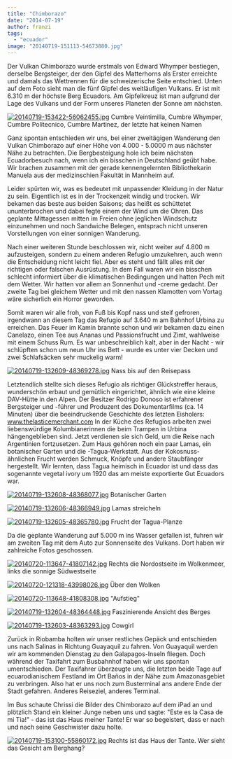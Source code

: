 ```yaml
---
title: "Chimborazo"
date: "2014-07-19"
author: franzi
tags: 
  - "ecuador"
image: "20140719-151113-54673880.jpg"
---
```


Der Vulkan Chimborazo wurde erstmals von Edward Whymper bestiegen, derselbe Bergsteiger, der den Gipfel des Matterhorns als Erster erreichte und damals das Wettrennen für die schweizerische Seite entschied. Unten auf dem Foto sieht man die fünf Gipfel des weitläufigen Vulkans. Er ist mit 6.310 m der höchste Berg Ecuadors. Am Gipfelkreuz ist man aufgrund der Lage des Vulkans und der Form unseres Planeten der Sonne am nächsten.

[![20140719-153422-56062455.jpg](images/20140719-153422-56062455.jpg)](https://hafenstrand.wordpress.com/wp-content/uploads/2014/07/20140719-153422-56062455.jpg) Cumbre Veintimilla, Cumbre Whymper, Cumbre Politecnico, Cumbre Martinez, der letzte hat keinen Namen

Ganz spontan entschieden wir uns, bei einer zweitägigen Wanderung den Vulkan Chimborazo auf einer Höhe von 4.000 - 5.0000 m aus nächster Nähe zu betrachten. Die Bergbesteigung hole ich beim nächsten Ecuadorbesuch nach, wenn ich ein bisschen in Deutschland geübt habe. Wir brachen zusammen mit der gerade kennengelernten Bibliothekarin Manuela aus der medizinschien Fakultät in Mannheim auf.

Leider spürten wir, was es bedeutet mit unpassender Kleidung in der Natur zu sein. Eigentlich ist es in der Trockenzeit windig und trocken. Wir bekamen das beste aus beiden Saisons; das heißt es schüttetet ununterbrochen und dabei fegte einem der Wind um die Ohren. Das geplante Mittagessen mitten im Freien ohne jeglichen Windschutz einzunehmen und noch Sandwiche Belegen, entsprach nicht unseren Vorstellungen von einer sonnigen Wanderung.

Nach einer weiteren Stunde beschlossen wir, nicht weiter auf 4.800 m aufzusteigen, sondern zu einem anderen Refugio umzukehren, auch wenn die Entscheidung nicht leicht fiel. Aber es steht und fällt alles mit der richtigen oder falschen Ausrüstung. In dem Fall waren wir ein bisschen schlecht informiert über die klimatischen Bedingungen und hatten Pech mit dem Wetter. Wir hatten vor allem an Sonnenhut und -creme gedacht. Der zweite Tag bei gleichem Wetter und mit den nassen Klamotten vom Vortag wäre sicherlich ein Horror geworden.

Somit waren wir alle froh, von Fuß bis Kopf nass und steif gefroren, irgendwann an diesem Tag das Refugio auf 3.640 m am Bahnhof Urbina zu erreichen. Das Feuer im Kamin brannte schon und wir bekamen dazu einen Canelazo, einen Tee aus Ananas und Passionsfrucht und Zimt, wahlweise mit einem Schuss Rum. Es war unbeschreiblich kalt, aber in der Nacht - wir schlüpften schon um neun Uhr ins Bett - wurde es unter vier Decken und zwei Schlafsäcken sehr muckelig warm!

[![20140719-132609-48369278.jpg](images/20140719-132609-48369278.jpg)](https://hafenstrand.wordpress.com/wp-content/uploads/2014/07/20140719-132609-48369278.jpg) Nass bis auf den Reisepass

Letztendlich stellte sich dieses Refugio als richtiger Glückstreffer heraus, wunderschön erbaut und gemütlich eingerichtet, ähnlich wie eine kleine DAV-Hütte in den Alpen. Der Besitzer Rodrigo Donoso ist erfahrener Bergsteiger und -führer und Produzent des Dokumentarfilms (ca. 14 Minuten) über die beeindruckende Geschichte des letzten Eisholers: www.thelasticemerchant.com In der Küche des Refugios arbeiten zwei liebenswürdige Kolumbianerinnen die beim Trampen in Urbina hängengeblieben sind. Jetzt verdienen sie sich Geld, um die Reise nach Argentinien fortzusetzen. Zum Haus gehören noch ein paar Lamas, ein botanischer Garten und die -Tagua-Werkstatt. Aus der Kokosnuss-ähnlichen Frucht werden Schmuck, Knöpfe und andere Staubfänger hergestellt. Wir lernten, dass Tagua heimisch in Ecuador ist und dass das sogenannte vegetal ivory um 1920 das am meiste exportierte Gut Ecuadors war.

[![20140719-132608-48368077.jpg](images/20140719-132608-48368077.jpg)](https://hafenstrand.wordpress.com/wp-content/uploads/2014/07/20140719-132608-48368077.jpg) Botanischer Garten

[![20140719-132606-48366949.jpg](images/20140719-132606-48366949.jpg)](https://hafenstrand.wordpress.com/wp-content/uploads/2014/07/20140719-132606-48366949.jpg) Lamas streicheln

[![20140719-132605-48365780.jpg](images/20140719-132605-48365780.jpg)](https://hafenstrand.wordpress.com/wp-content/uploads/2014/07/20140719-132605-48365780.jpg) Frucht der Tagua-Planze

Da die geplante Wanderung auf 5.000 m ins Wasser gefallen ist, fuhren wir am zweiten Tag mit dem Auto zur Sonnenseite des Vulkans. Dort haben wir zahlreiche Fotos geschossen.

[![20140720-113647-41807142.jpg](images/20140720-113647-41807142.jpg)](https://hafenstrand.wordpress.com/wp-content/uploads/2014/07/20140720-113647-41807142.jpg) Rechts die Nordostseite im Wolkenmeer, links die sonnige Südwestseite

[![20140720-121318-43998026.jpg](images/20140720-121318-43998026.jpg)](https://hafenstrand.wordpress.com/wp-content/uploads/2014/07/20140720-121318-43998026.jpg) Über den Wolken

[![20140720-113648-41808308.jpg](images/20140720-113648-41808308.jpg)](https://hafenstrand.wordpress.com/wp-content/uploads/2014/07/20140720-113648-41808308.jpg) "Aufstieg"

[![20140719-132604-48364448.jpg](images/20140719-132604-48364448.jpg)](https://hafenstrand.wordpress.com/wp-content/uploads/2014/07/20140719-132604-48364448.jpg) Faszinierende Ansicht des Berges

[![20140719-132603-48363293.jpg](images/20140719-132603-48363293.jpg)](https://hafenstrand.wordpress.com/wp-content/uploads/2014/07/20140719-132603-48363293.jpg) Cowgirl

Zurück in Riobamba holten wir unser restliches Gepäck und entschieden uns nach Salinas in Richtung Guayaquil zu fahren. Von Guayaquil werden wir am kommenden Dienstag zu den Galapagos-Inseln fliegen. Doch während der Taxifahrt zum Busbahnhof haben wir uns spontan umentschieden. Der Taxifahrer überzeugte uns, die letzten beide Tage auf ecuarodianischem Festland im Ort Baños in der Nähe zum Amazonasgebiet zu verbringen. Also hat er uns noch zum Busterminal ans andere Ende der Stadt gefahren. Anderes Reiseziel, anderes Terminal.

Im Bus schaute Chrissi die Bilder des Chimborazo auf dem iPad an und plötzlich Stand ein kleiner Junge neben uns und sagte: "Este es la Casa de mi Tia!" - das ist das Haus meiner Tante! Er war so begeistert, dass er nach und nach seine Geschwister dazu holte.

[![20140719-153100-55860172.jpg](images/20140719-153100-55860172.jpg)](https://hafenstrand.wordpress.com/wp-content/uploads/2014/07/20140719-153100-55860172.jpg) Rechts ist das Haus der Tante. Wer sieht das Gesicht am Berghang?
